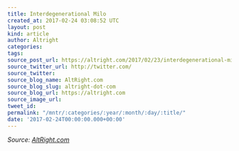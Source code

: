 ```yaml
---
title: Interdegenerational Milo
created_at: 2017-02-24 03:08:52 UTC
layout: post
kind: article
author: Altright
categories: 
tags: 
source_post_url: https://altright.com/2017/02/23/interdegenerational-milo/
source_twitter_url: http://twitter.com/
source_twitter: 
source_blog_name: AltRight.com
source_blog_slug: altright-dot-com
source_blog_url: https://altright.com
source_image_url: 
tweet_id: 
permalink: "/mntr/:categories/:year/:month/:day/:title/"
date: '2017-02-24T00:00:00.000+00:00'
---
```

<div class="">
    <i>Source: <a href="https://altright.com">AltRight.com</a></i>
</div>
